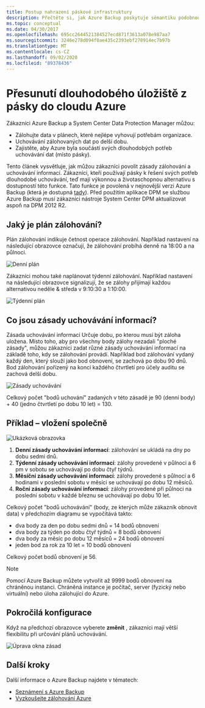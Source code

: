 ```yaml
---
title: Postup nahrazení páskové infrastruktury
description: Přečtěte si, jak Azure Backup poskytuje sémantiku podobnou pásce, která vám umožní zálohovat a obnovovat data v Azure.
ms.topic: conceptual
ms.date: 04/30/2017
ms.openlocfilehash: 695cc2644521384527ecd871f3613a078e987aa7
ms.sourcegitcommit: 3246e278d094f0ae435c2393ebf278914ec7b97b
ms.translationtype: MT
ms.contentlocale: cs-CZ
ms.lasthandoff: 09/02/2020
ms.locfileid: "89378436"
---
```

# <a name="move-your-long-term-storage-from-tape-to-the-azure-cloud"></a>Přesunutí dlouhodobého úložiště z pásky do cloudu Azure

Zákazníci Azure Backup a System Center Data Protection Manager můžou:

* Zálohujte data v plánech, které nejlépe vyhovují potřebám organizace.
* Uchovávání zálohovaných dat po delší dobu.
* Zajistěte, aby Azure byla součástí svých dlouhodobých potřeb uchovávání dat (místo pásky).

Tento článek vysvětluje, jak můžou zákazníci povolit zásady zálohování a uchovávání informací. Zákazníci, kteří používají pásky k řešení svých potřeb dlouhodobé uchovávání, teď mají výkonnou a životaschopnou alternativu s dostupností této funkce. Tato funkce je povolená v nejnovější verzi Azure Backup (která je dostupná [tady](https://aka.ms/azurebackup_agent)). Před použitím aplikace DPM se službou Azure Backup musí zákazníci nástroje System Center DPM aktualizovat aspoň na DPM 2012 R2.

## <a name="what-is-the-backup-schedule"></a>Jaký je plán zálohování?

Plán zálohování indikuje četnost operace zálohování. Například nastavení na následující obrazovce označují, že zálohování probíhá denně na 18:00 a na půlnoci.

![Denní plán](./media/backup-azure-backup-cloud-as-tape/dailybackupschedule.png)

Zákazníci mohou také naplánovat týdenní zálohování. Například nastavení na následující obrazovce signalizují, že se zálohy přijímají každou alternativou neděle & středa v 9:10:30 a 1:10:00.

![Týdenní plán](./media/backup-azure-backup-cloud-as-tape/weeklybackupschedule.png)

## <a name="what-is-the-retention-policy"></a>Co jsou zásady uchovávání informací?

Zásada uchovávání informací Určuje dobu, po kterou musí být záloha uložena. Místo toho, aby pro všechny body zálohy nezadali "ploché zásady", můžou zákazníci zadat různé zásady uchovávání informací na základě toho, kdy se zálohování provádí. Například bod zálohování vydaný každý den, který slouží jako bod obnovení, se zachová po dobu 90 dnů. Bod zálohování pořízený na konci každého čtvrtletí pro účely auditu se zachová delší dobu.

![Zásady uchovávání](./media/backup-azure-backup-cloud-as-tape/retentionpolicy.png)

Celkový počet "bodů uchování" zadaných v této zásadě je 90 (denní body) + 40 (jedno čtvrtletí po dobu 10 let) = 130.

## <a name="example--putting-both-together"></a>Příklad – vložení společně

![Ukázková obrazovka](./media/backup-azure-backup-cloud-as-tape/samplescreen.png)

1. **Denní zásady uchovávání informací**: zálohování se ukládá na dny po dobu sedmi dnů.
2. **Týdenní zásady uchovávání informací**: zálohy provedené v půlnoci a 6 pm v sobotu se uchovávají po dobu čtyř týdnů.
3. **Měsíční zásady uchovávání informací**: zálohy provedené s půlnocí a 6 hodinami v poslední sobotu v měsíci se uchovávají po dobu 12 měsíců.
4. **Roční zásady uchovávání informací**: zálohy provedené při půlnoci na poslední sobotu v každé březnu se uchovávají po dobu 10 let.

Celkový počet "bodů uchovávání" (body, ze kterých může zákazník obnovit data) v předchozím diagramu se vypočítává takto:

* dva body za den po dobu sedmi dnů = 14 bodů obnovení
* dva body za týden po dobu čtyř týdnů = 8 bodů obnovení
* dva body za měsíc po dobu 12 měsíců = 24 bodů obnovení
* jeden bod za rok za 10 let = 10 bodů obnovení

Celkový počet bodů obnovení je 56.

> [!NOTE]
> Pomocí Azure Backup můžete vytvořit až 9999 bodů obnovení na chráněnou instanci. Chráněná instance je počítač, server (fyzický nebo virtuální) nebo úloha zálohující do Azure.
>

## <a name="advanced-configuration"></a>Pokročilá konfigurace

Když na předchozí obrazovce vyberete **změnit** , zákazníci mají větší flexibilitu při určování plánů uchovávání.

![Úprava okna zásad](./media/backup-azure-backup-cloud-as-tape/modify.png)

## <a name="next-steps"></a>Další kroky

Další informace o Azure Backup najdete v tématech:

* [Seznámení s Azure Backup](./backup-overview.md)
* [Vyzkoušejte zálohování Azure](./backup-windows-with-mars-agent.md)
